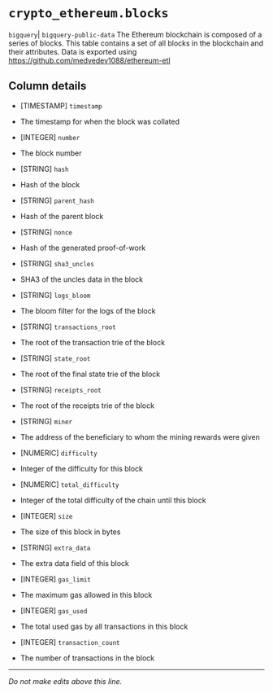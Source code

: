 # `crypto_ethereum.blocks`
`bigquery`| `bigquery-public-data`
The Ethereum blockchain is composed of a series of blocks. This table contains a set of all blocks in the blockchain and their attributes.
Data is exported using https://github.com/medvedev1088/ethereum-etl

## Column details
* [TIMESTAMP] `timestamp`
 - The timestamp for when the block was collated
* [INTEGER]   `number`
 - The block number
* [STRING]    `hash`
 - Hash of the block
* [STRING]    `parent_hash`
 - Hash of the parent block
* [STRING]    `nonce`
 - Hash of the generated proof-of-work
* [STRING]    `sha3_uncles`
 - SHA3 of the uncles data in the block
* [STRING]    `logs_bloom`
 - The bloom filter for the logs of the block
* [STRING]    `transactions_root`
 - The root of the transaction trie of the block
* [STRING]    `state_root`
 - The root of the final state trie of the block
* [STRING]    `receipts_root`
 - The root of the receipts trie of the block
* [STRING]    `miner`
 - The address of the beneficiary to whom the mining rewards were given
* [NUMERIC]   `difficulty`
 - Integer of the difficulty for this block
* [NUMERIC]   `total_difficulty`
 - Integer of the total difficulty of the chain until this block
* [INTEGER]   `size`
 - The size of this block in bytes
* [STRING]    `extra_data`
 - The extra data field of this block
* [INTEGER]   `gas_limit`
 - The maximum gas allowed in this block
* [INTEGER]   `gas_used`
 - The total used gas by all transactions in this block
* [INTEGER]   `transaction_count`
 - The number of transactions in the block

-------------------------------------------------------------------------------
*Do not make edits above this line.*
